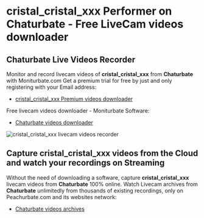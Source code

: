 # cristal_cristal_xxx Performer on Chaturbate - Free LiveCam videos downloader

## Chaturbate Live Videos Recorder

Monitor and record livecam videos of **cristal_cristal_xxx** from **Chaturbate** with Moniturbate.com
Get a premium trial for free by just and only registering with your Email address:
* [cristal_cristal_xxx Premium videos downloader](https://moniturbate.com/request-demo-licence-key.html)

Free livecam videos downloader - Moniturbate Software:
* [Chaturbate videos downloader](https://moniturbate.com/moniturbate-download-software.html)

![cristal_cristal_xxx livecam videos recorder](https://peachurnet.com/templates/moniturbate-software.png)


## Capture cristal_cristal_xxx videos from the Cloud and watch your recordings on Streaming

Without the need of downloading a software, capture **cristal_cristal_xxx** livecam videos from **Chaturbate** 100% online.
Watch Livecam archives from **Chaturbate** unlimitedly from thousands of existing recordings, only on Peachurbate.com and its websites network:
* [Chaturbate videos archives](https://peachurnet.com/)